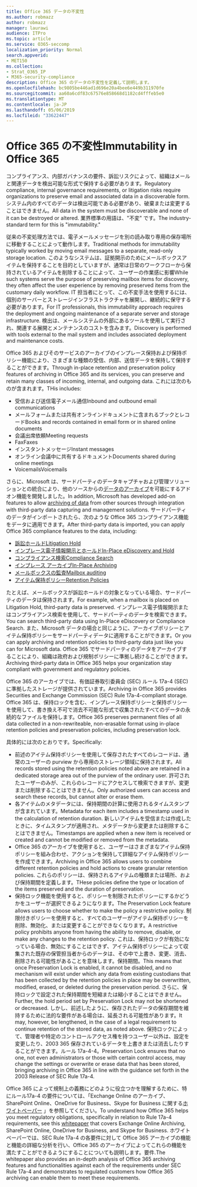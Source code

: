 ```yaml
---
title: Office 365 データの不変性
ms.author: robmazz
author: robmazz
manager: laurawi
audience: ITPro
ms.topic: article
ms.service: O365-seccomp
localization_priority: Normal
search.appverid:
- MET150
ms.collection:
- Strat_O365_IP
- M365-security-compliance
description: Office 365 のデータの不変性を定義して説明します。
ms.openlocfilehash: bc9805be446ad1d696e20a4bee6e449b311970fe
ms.sourcegitcommit: aa60a6cdf83c67576e858668d1182cd4fffeb5e0
ms.translationtype: MT
ms.contentlocale: ja-JP
ms.lasthandoff: 05/06/2019
ms.locfileid: "33622447"
---
```

# <a name="immutability-in-office-365"></a><span data-ttu-id="b34ac-103">Office 365 の不変性</span><span class="sxs-lookup"><span data-stu-id="b34ac-103">Immutability in Office 365</span></span>

<span data-ttu-id="b34ac-104">コンプライアンス、内部ガバナンスの要件、訴訟リスクによって、組織はメールと関連データを検出可能な形式で保持する必要があります。</span><span class="sxs-lookup"><span data-stu-id="b34ac-104">Regulatory compliance, internal governance requirements, or litigation risks require organizations to preserve email and associated data in a discoverable form.</span></span> <span data-ttu-id="b34ac-105">システム内のすべてのデータは検出可能である必要があり、破棄または変更することはできません。</span><span class="sxs-lookup"><span data-stu-id="b34ac-105">All data in the system must be discoverable and none of it can be destroyed or altered.</span></span> <span data-ttu-id="b34ac-106">業界標準の用語は、"不変" です。</span><span class="sxs-lookup"><span data-stu-id="b34ac-106">The industry-standard term for this is "immutability."</span></span>

<span data-ttu-id="b34ac-107">従来の不変処理方法では、電子メールメッセージを別の読み取り専用の保存場所に移動することによって動作します。</span><span class="sxs-lookup"><span data-stu-id="b34ac-107">Traditional methods for immutability typically worked by moving email messages to a separate, read-only storage location.</span></span> <span data-ttu-id="b34ac-108">このようなシステムは、証拠開示のためにメールボックスアイテムを保持することを目的としていますが、通常は日常のワークフローから保持されているアイテムを削除することによって、ユーザーの作業感に影響</span><span class="sxs-lookup"><span data-stu-id="b34ac-108">While such systems serve the purpose of preserving mailbox items for discovery, they often affect the user experience by removing preserved items from the customary daily workflow.</span></span> <span data-ttu-id="b34ac-109">IT 担当者にとって、この不変手法を使用するには、個別のサーバーとストレージインフラストラクチャを展開し、継続的に保守する必要があります。</span><span class="sxs-lookup"><span data-stu-id="b34ac-109">For IT professionals, this immutability approach requires the deployment and ongoing maintenance of a separate server and storage infrastructure.</span></span> <span data-ttu-id="b34ac-110">検出は、メールシステムの外部にあるツールを使用して実行され、関連する展開とメンテナンスのコストを含みます。</span><span class="sxs-lookup"><span data-stu-id="b34ac-110">Discovery is performed with tools external to the mail system and includes associated deployment and maintenance costs.</span></span>

<span data-ttu-id="b34ac-111">Office 365 およびそのサービスのアーカイブのインプレース保持および保持ポリシー機能により、さまざまな種類の受信、内部、送信データを保持して保持することができます。</span><span class="sxs-lookup"><span data-stu-id="b34ac-111">Through in-place retention and preservation policy features of archiving in Office 365 and its services, you can preserve and retain many classes of incoming, internal, and outgoing data.</span></span> <span data-ttu-id="b34ac-112">これには次のものが含まれます。</span><span class="sxs-lookup"><span data-stu-id="b34ac-112">THis includes:</span></span>

- <span data-ttu-id="b34ac-113">受信および送信電子メール通信</span><span class="sxs-lookup"><span data-stu-id="b34ac-113">Inbound and outbound email communications</span></span>
- <span data-ttu-id="b34ac-114">メールフォームまたは共有オンラインドキュメントに含まれるブックとレコード</span><span class="sxs-lookup"><span data-stu-id="b34ac-114">Books and records contained in email form or in shared online documents</span></span>
- <span data-ttu-id="b34ac-115">会議出席依頼</span><span class="sxs-lookup"><span data-stu-id="b34ac-115">Meeting requests</span></span>
- <span data-ttu-id="b34ac-116">Fax</span><span class="sxs-lookup"><span data-stu-id="b34ac-116">Faxes</span></span>
- <span data-ttu-id="b34ac-117">インスタントメッセージ</span><span class="sxs-lookup"><span data-stu-id="b34ac-117">Instant messages</span></span>
- <span data-ttu-id="b34ac-118">オンライン会議中に共有するドキュメント</span><span class="sxs-lookup"><span data-stu-id="b34ac-118">Documents shared during online meetings</span></span>
- <span data-ttu-id="b34ac-119">Voicemails</span><span class="sxs-lookup"><span data-stu-id="b34ac-119">Voicemails</span></span>

<span data-ttu-id="b34ac-120">さらに、Microsoft は、サードパーティのデータキャプチャおよび管理ソリューションとの統合により、他のソースからの[データのアーカイブ](https://support.office.com/article/Archiving-third-party-data-in-Office-365-0ce338d5-3666-4a18-86ab-c6910ff408cc)を可能にするアドオン機能を開発しました。</span><span class="sxs-lookup"><span data-stu-id="b34ac-120">In addition, Microsoft has developed add-on features to allow [archiving of data](https://support.office.com/article/Archiving-third-party-data-in-Office-365-0ce338d5-3666-4a18-86ab-c6910ff408cc) from other sources through integration with third-party data capturing and management solutions.</span></span> <span data-ttu-id="b34ac-121">サードパーティのデータがインポートされたら、次のような Office 365 コンプライアンス機能をデータに適用できます。</span><span class="sxs-lookup"><span data-stu-id="b34ac-121">After third-party data is imported, you can apply Office 365 compliance features to the data, including:</span></span>

- [<span data-ttu-id="b34ac-122">訴訟ホールド</span><span class="sxs-lookup"><span data-stu-id="b34ac-122">Litigation Hold</span></span>](create-a-litigation-hold.md)
- [<span data-ttu-id="b34ac-123">インプレース電子情報開示とホールド</span><span class="sxs-lookup"><span data-stu-id="b34ac-123">In-Place eDiscovery and Hold</span></span>](manage-legal-investigations.md)
- [<span data-ttu-id="b34ac-124">コンプライアンス検索</span><span class="sxs-lookup"><span data-stu-id="b34ac-124">Compliance Search</span></span>](search-for-content.md)
- [<span data-ttu-id="b34ac-125">インプレース アーカイブ</span><span class="sxs-lookup"><span data-stu-id="b34ac-125">In-Place Archiving</span></span>](enable-archive-mailboxes.md)
- [<span data-ttu-id="b34ac-126">メールボックスの監査</span><span class="sxs-lookup"><span data-stu-id="b34ac-126">Mailbox auditing</span></span>](enable-mailbox-auditing.md)
- [<span data-ttu-id="b34ac-127">アイテム保持ポリシー</span><span class="sxs-lookup"><span data-stu-id="b34ac-127">Retention Policies</span></span>](retention-policies.md)

<span data-ttu-id="b34ac-128">たとえば、メールボックスが訴訟ホールドの対象となっている場合、サードパーティのデータは保持されます。</span><span class="sxs-lookup"><span data-stu-id="b34ac-128">For example, when a mailbox is placed on Litigation Hold, third-party data is preserved.</span></span> <span data-ttu-id="b34ac-129">インプレース電子情報開示またはコンプライアンス検索を使用して、サードパーティのデータを検索できます。</span><span class="sxs-lookup"><span data-stu-id="b34ac-129">You can search third-party data using In-Place eDiscovery or Compliance Search.</span></span> <span data-ttu-id="b34ac-130">また、Microsoft データの場合と同じように、アーカイブポリシーとアイテム保持ポリシーをサードパーティデータに適用することができます。</span><span class="sxs-lookup"><span data-stu-id="b34ac-130">Or you can apply archiving and retention policies to third-party data just like you can for Microsoft data.</span></span> <span data-ttu-id="b34ac-131">Office 365 でサードパーティのデータをアーカイブすることにより、組織は政府および規制ポリシーに準拠し続けることができます。</span><span class="sxs-lookup"><span data-stu-id="b34ac-131">Archiving third-party data in Office 365 helps your organization stay compliant with government and regulatory policies.</span></span>

<span data-ttu-id="b34ac-132">Office 365 のアーカイブでは、有価証券取引委員会 (SEC) ルール 17a-4 (SEC) に準拠したストレージが提供されています。</span><span class="sxs-lookup"><span data-stu-id="b34ac-132">Archiving in Office 365 provides Securities and Exchange Commission (SEC) Rule 17a-4-compliant storage.</span></span> <span data-ttu-id="b34ac-133">Office 365 は、保持ロックを含む、インプレース保持ポリシーと保持ポリシーを使用して、書き換え不可で消去不可能な形式で収集されたすべてのデータの永続的なファイルを保持します。</span><span class="sxs-lookup"><span data-stu-id="b34ac-133">Office 365 preserves permanent files of all data collected in a non-rewriteable, non-erasable format using in-place retention policies and preservation policies, including preservation lock.</span></span>

<span data-ttu-id="b34ac-134">具体的には次のとおりです。</span><span class="sxs-lookup"><span data-stu-id="b34ac-134">Specifically:</span></span>

- <span data-ttu-id="b34ac-135">前述のアイテム保持ポリシーを使用して保存されたすべてのレコードは、通常のユーザーの purview から専用のストレージ領域に保持されます。</span><span class="sxs-lookup"><span data-stu-id="b34ac-135">All records stored using the retention policies noted above are retained in a dedicated storage area out of the purview of the ordinary user.</span></span> <span data-ttu-id="b34ac-136">許可されたユーザーのみが、これらのレコードにアクセスして検索できますが、変更または削除することはできません。</span><span class="sxs-lookup"><span data-stu-id="b34ac-136">Only authorized users can access and search these records, but cannot alter or erase them.</span></span>
- <span data-ttu-id="b34ac-137">各アイテムのメタデータには、保持期間の計算に使用されるタイムスタンプが含まれています。</span><span class="sxs-lookup"><span data-stu-id="b34ac-137">Metadata for each item includes a timestamp used in the calculation of retention duration.</span></span> <span data-ttu-id="b34ac-138">新しいアイテムを受信または作成したときに、タイムスタンプが適用され、メタデータから変更または削除することはできません。</span><span class="sxs-lookup"><span data-stu-id="b34ac-138">Timestamps are applied when a new item is received or created and cannot be modified or removed from the metadata.</span></span>
- <span data-ttu-id="b34ac-139">Office 365 のアーカイブを使用すると、ユーザーはさまざまなアイテム保持ポリシーを組み合わせ、アクションを保持して詳細なアイテム保持ポリシーを作成できます。</span><span class="sxs-lookup"><span data-stu-id="b34ac-139">Archiving in Office 365 allows users to combine different retention policies and hold actions to create granular retention policies.</span></span> <span data-ttu-id="b34ac-140">これらのポリシーは、保持されるアイテムの種類または場所、および保持期間を定義します。</span><span class="sxs-lookup"><span data-stu-id="b34ac-140">THese policies define the type or location of the items preserved and the duration of preservation.</span></span>
- <span data-ttu-id="b34ac-141">保持ロック機能を使用すると、ポリシーを制限されたポリシーにするかどうかをユーザーが選択できるようになります。</span><span class="sxs-lookup"><span data-stu-id="b34ac-141">The Preservation Lock feature allows users to choose whether to make the policy a restrictive policy.</span></span> <span data-ttu-id="b34ac-142">制限付きポリシーを使用すると、すべてのユーザーがアイテム保持ポリシーを削除、無効化、または変更することができなくなります。</span><span class="sxs-lookup"><span data-stu-id="b34ac-142">A restrictive policy prohibits anyone from having the ability to remove, disable, or make any changes to the retention policy.</span></span> <span data-ttu-id="b34ac-143">これは、保持ロックが有効になっている場合、無効にすることはできず、アイテム保持ポリシーによって収集された既存の保管担当者からのデータは、その中で上書き、変更、消去、削除される可能性があることを意味します。保持期間。</span><span class="sxs-lookup"><span data-stu-id="b34ac-143">This means that once Preservation Lock is enabled, it cannot be disabled, and no mechanism will exist under which any data from existing custodians that has been collected by the retention policies in place may be overwritten, modified, erased, or deleted during the preservation period.</span></span> <span data-ttu-id="b34ac-144">さらに、保持ロックで設定された保持期間を短縮または縮小することはできません。</span><span class="sxs-lookup"><span data-stu-id="b34ac-144">Further, the hold period set by Preservation Lock may not be shortened or decreased.</span></span> <span data-ttu-id="b34ac-145">しかし、前述したように、保存されたデータの保存期間を維持するために法的な要件がある場合は、延長される可能性があります。</span><span class="sxs-lookup"><span data-stu-id="b34ac-145">It may, however, be lengthened, in the case of a legal requirement to continue retention of the stored data, as noted above.</span></span> <span data-ttu-id="b34ac-146">保持ロックによって、管理者や特定のコントロールアクセス権を持つユーザー以外は、設定を変更したり、2003 365 保存されているデータを上書きまたは消去したりすることができます。ルール 17a-4-4。</span><span class="sxs-lookup"><span data-stu-id="b34ac-146">Preservation Lock ensures that no one, not even administrators or those with certain control access, may change the settings or overwrite or erase data that has been stored, bringing archiving in Office 365 in line with the guidance set forth in the 2003 Release of SEC Rule 17a-4.</span></span>

<span data-ttu-id="b34ac-147">Office 365 によって規制上の義務にどのように役立つかを理解するために、特にルール17a-4 の要件については、「Exchange Online のアーカイブ、SharePoint Online、OneDrive for Business、Skype for Business に関する[ホワイトペーパー](https://go.microsoft.com/fwlink/?linkid=830440) 」を参照してください。</span><span class="sxs-lookup"><span data-stu-id="b34ac-147">To understand how Office 365 helps you meet regulatory obligations, specifically in relation to Rule 17a-4 requirements, see this [whitepaper](https://go.microsoft.com/fwlink/?linkid=830440) that covers Exchange Online Archiving, SharePoint Online, OneDrive for Business, and Skype for Business.</span></span> <span data-ttu-id="b34ac-148">ホワイトペーパーでは、SEC Rule 17a-4 の各要件に対して Office 365 アーカイブの機能と機能の詳細な分析を行い、Office 365 のアーカイブによってこれらの機能を満たすことができるようにすることについても説明します。要件.</span><span class="sxs-lookup"><span data-stu-id="b34ac-148">The whitepaper also provides an in-depth analysis of Office 365 archiving features and functionalities against each of the requirements under SEC Rule 17a-4 and demonstrates to regulated customers how Office 365 archiving can enable them to meet these requirements.</span></span>